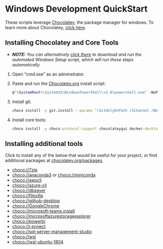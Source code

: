 # Windows Development QuickStart

These scripts leverage [Chocolatey](https://chocolatey.org), the package manager for windows. To learn more about Chocolatey, [click here](https://chocolatey.org/why-chocolatey).

## Installing Chocolatey and Core Tools

* _**NOTE:** You can alternatively [click there]((windows_setup_script.bat)) to download and run the automated Windows Setup script, which will run these steps automatically._

1. Open "cmd.exe" as an adminstrator.
2. Paste and run the [Chocolatey.org](https://chocolatey.org/docs/installation#install-with-cmdexe) install script:

    ```cmd
    @"%SystemRoot%\System32\WindowsPowerShell\v1.0\powershell.exe" -NoProfile -InputFormat None -ExecutionPolicy Bypass -Command "iex ((New-Object System.Net.WebClient).DownloadString('https://chocolatey.org/install.ps1'))" && SET "PATH=%PATH%;%ALLUSERSPROFILE%\chocolatey\bin"
    ```

3. Install git.

    ```cmd
    choco install -y git.install --params "/GitOnlyOnPath /SChannel /NoAutoCrlf /WindowsTerminal"
    ```

4. Install core tools:

    ```cmd
    choco install -y choco-protocol-support chocolateygui docker-desktop python3 sudo terraform vscode
    ```

## Installing additional tools

Click to install any of the below that would be useful for your project, or find additional packages at [chocolatey.org/packages](https://chocolatey.org/packages).

* [choco://7zip](choco://7zip)
* [choco://anaconda3](choco://anaconda3) or [choco://miniconda](choco://miniconda)
* [choco://awscli](choco://awscli)
* [choco://azure-cli](choco://azure-cli)
* [choco://dbeaver](choco://dbeaver)
* [choco://filezilla](choco://filezilla)
* [choco://github-desktop](choco://github-desktop)
* [choco://GoogleChrome](choco://GoogleChrome)
* [choco://microsoft-teams.install](choco://microsoft-teams.install)
* [choco://microsoftazurestorageexplorer](choco://microsoftazurestorageexplorer)
* [choco://powerbi](choco://powerbi)
* [choco://r.project](choco://r.project)
* [choco://sql-server-management-studio](choco://sql-server-management-studio)
* [choco://wsl](choco://wsl)
* [choco://wsl-ubuntu-1804](choco://wsl-ubuntu-1804)
